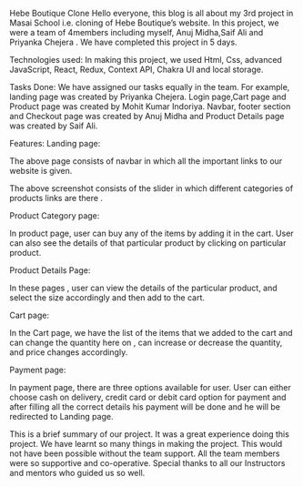 Hebe Boutique Clone
Hello everyone, this blog is all about my 3rd project in Masai School i.e. cloning of Hebe Boutique’s website. In this project, we were a team of 4members including myself, Anuj Midha,Saif Ali and Priyanka Chejera . We have completed this project in 5 days.

Technologies used:
In making this project, we used Html, Css, advanced JavaScript, React, Redux, Context API, Chakra UI and local storage.

Tasks Done:
We have assigned our tasks equally in the team. For example, landing page was created by Priyanka Chejera. Login page,Cart page and Product page was created by Mohit Kumar Indoriya. Navbar, footer section and Checkout page was created by Anuj Midha and Product Details page was created by Saif Ali.

Features:
Landing page:


The above page consists of navbar in which all the important links to our website is given.


The above screenshot consists of the slider in which different categories of products links are there .


Product Category page:



In product page, user can buy any of the items by adding it in the cart. User can also see the details of that particular product by clicking on particular product.

Product Details Page:



In these pages , user can view the details of the particular product, and select the size accordingly and then add to the cart.

Cart page:



In the Cart page, we have the list of the items that we added to the cart and can change the quantity here on , can increase or decrease the quantity, and price changes accordingly.

Payment page:



In payment page, there are three options available for user. User can either choose cash on delivery, credit card or debit card option for payment and after filling all the correct details his payment will be done and he will be redirected to Landing page.

This is a brief summary of our project. It was a great experience doing this project. We have learnt so many things in making the project. This would not have been possible without the team support. All the team members were so supportive and co-operative. Special thanks to all our Instructors and mentors who guided us so well.
